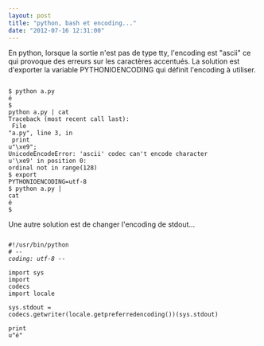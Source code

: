 ```yaml
---
layout: post
title: "python, bash et encoding..."
date: "2012-07-16 12:31:00"
---
```

En python, lorsque la sortie n'est pas de type tty, l'encoding est "ascii" ce qui provoque des erreurs sur les caractères accentués. La solution est d'exporter la variable PYTHONIOENCODING qui définit l'encoding à utiliser.  <code><pre><br />$ python a.py <br />é<br />$ python a.py | cat<br />Traceback (most recent call last):<br />  File "a.py", line 3, in <module><br />    print u"\xe9";<br />UnicodeEncodeError: 'ascii' codec can't encode character u'\xe9' in position 0: <br />ordinal not in range(128)<br />$ export PYTHONIOENCODING=utf-8 <br />$ python a.py | cat<br />é<br />$<br /></pre></code> Une autre solution est de changer l'encoding de stdout...  <code><pre><br />#!/usr/bin/python<br /># -*- coding: utf-8 -*-<br /><br />import sys<br />import codecs<br />import locale<br /><br />sys.stdout = codecs.getwriter(locale.getpreferredencoding())(sys.stdout)<br /><br />print u"é"<br /></pre></code>

